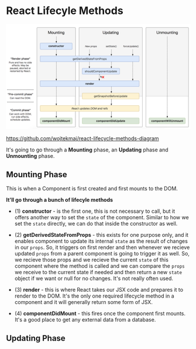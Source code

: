 # React Lifecyle Methods

<kbd>![alt text](img/lifecyclemethods.png "screenshot")</kbd>

https://github.com/wojtekmaj/react-lifecycle-methods-diagram


It's going to go through a **Mounting** phase, an **Updating** phase and **Unmounting** phase.

## Mounting Phase

This is when a Component is first created and first mounts to the DOM.

**It'll go through a bunch of lifecyle methods**

* (1) **constructor** - is the first one, this is not necessary to call, but it offers another way to set the ```state``` of the component. Similar to how we set the ```state``` directly, we can do that inside the constructor as well.

* (2) **getDerivedStateFromProps** - this exists for one purpose only, and it enables component to update its internal ```state``` as the result of changes in our ```props```. So, it triggers on first render and then whenever we recieve updated ```props``` from a parent component is going to trigger it as well. So, we recieve those props and we recieve the current ```state``` of this component where the method is called and we can compare the ```props``` we receive to the current state if needed and then return a new ```state``` object if we want or null for no changes. It's not really often used.

* (3) **render** - this is where React takes our JSX code and prepares it to render to the DOM. It's the only one required lifecycle method in a component and it will generally return some form of JSX.

* (4) **componentDidMount** - this fires once the component first mounts. It's a good place to get any external data from a database. 

## Updating Phase

